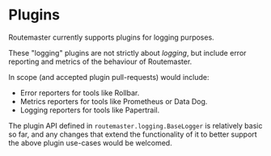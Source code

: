 # Plugins

Routemaster currently supports plugins for logging purposes.

These "logging" plugins are not strictly about _logging_, but include error
reporting and metrics of the behaviour of Routemaster.

In scope (and accepted plugin pull-requests) would include:

 - Error reporters for tools like Rollbar.
 - Metrics reporters for tools like Prometheus or Data Dog.
 - Logging reporters for tools like Papertrail.

The plugin API defined in `routemaster.logging.BaseLogger` is relatively basic
so far, and any changes that extend the functionality of it to better support
the above plugin use-cases would be welcomed.
